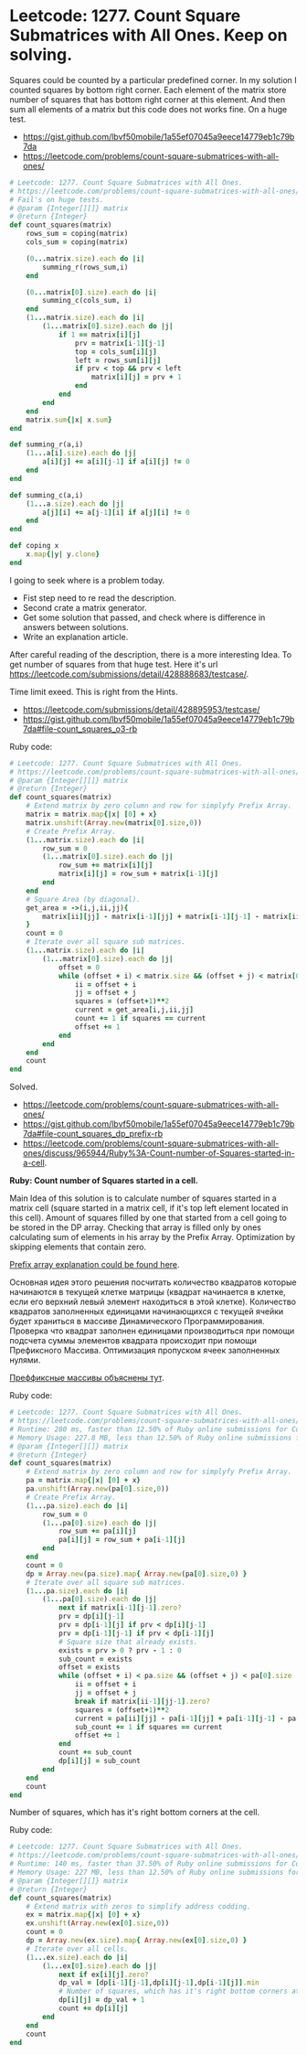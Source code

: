 # Leetcode: 1277. Count Square Submatrices with All Ones. Keep on solving.

Squares could be counted by a particular predefined corner. In my solution I counted squares by bottom right corner. Each element of the matrix store number of squares that has bottom right corner at this element. And then sum all elements of a matrix but this code does not works fine. On a huge test.

- https://gist.github.com/lbvf50mobile/1a55ef07045a9eece14779eb1c79b7da
- https://leetcode.com/problems/count-square-submatrices-with-all-ones/

```Ruby
# Leetcode: 1277. Count Square Submatrices with All Ones.
# https://leetcode.com/problems/count-square-submatrices-with-all-ones/
# Fail's on huge tests.
# @param {Integer[][]} matrix
# @return {Integer}
def count_squares(matrix)
    rows_sum = coping(matrix)
    cols_sum = coping(matrix)

    (0...matrix.size).each do |i|
        summing_r(rows_sum,i)
    end

    (0...matrix[0].size).each do |i|
        summing_c(cols_sum, i)
    end
    (1...matrix.size).each do |i|
        (1...matrix[0].size).each do |j|
            if 1 == matrix[i][j]
                prv = matrix[i-1][j-1]
                top = cols_sum[i][j]
                left = rows_sum[i][j]
                if prv < top && prv < left
                    matrix[i][j] = prv + 1
                end
            end
        end
    end
    matrix.sum{|x| x.sum}
end

def summing_r(a,i)
    (1...a[i].size).each do |j|
        a[i][j] += a[i][j-1] if a[i][j] != 0
    end 
end

def summing_c(a,i)
    (1...a.size).each do |j|
        a[j][i] += a[j-1][i] if a[j][i] != 0
    end
end

def coping x
    x.map{|y| y.clone}
end
```

I going to seek where is a problem today.

- Fist step need to re read the description. 
- Second crate a matrix generator.
- Get some solution that passed, and check where is difference in answers between solutions.
- Write an explanation article.


After careful reading of the description, there is a more interesting Idea. To get number of squares from that huge test. Here it's url https://leetcode.com/submissions/detail/428888683/testcase/.


Time limit exeed. This is right from the Hints.

- https://leetcode.com/submissions/detail/428895953/testcase/
- https://gist.github.com/lbvf50mobile/1a55ef07045a9eece14779eb1c79b7da#file-count_squares_o3-rb

Ruby code:
```Ruby
# Leetcode: 1277. Count Square Submatrices with All Ones.
# https://leetcode.com/problems/count-square-submatrices-with-all-ones/
# @param {Integer[][]} matrix
# @return {Integer}
def count_squares(matrix)
    # Extend matrix by zero column and row for simplyfy Prefix Array.
    matrix = matrix.map{|x| [0] + x}
    matrix.unshift(Array.new(matrix[0].size,0))
    # Create Prefix Array.
    (1...matrix.size).each do |i|
        row_sum = 0
        (1...matrix[0].size).each do |j|
            row_sum += matrix[i][j]
            matrix[i][j] = row_sum + matrix[i-1][j]
        end
    end
    # Square Area (by diagonal).
    get_area = ->(i,j,ii,jj){
        matrix[ii][jj] - matrix[i-1][jj] + matrix[i-1][j-1] - matrix[ii][j-1]
    }
    count = 0
    # Iterate over all square sub matrices.
    (1...matrix.size).each do |i|
        (1...matrix[0].size).each do |j|
            offset = 0
            while (offset + i) < matrix.size && (offset + j) < matrix[0].size
                ii = offset + i
                jj = offset + j
                squares = (offset+1)**2
                current = get_area[i,j,ii,jj]
                count += 1 if squares == current
                offset += 1
            end
        end
    end
    count
end

```

Solved.

- https://leetcode.com/problems/count-square-submatrices-with-all-ones/
- https://gist.github.com/lbvf50mobile/1a55ef07045a9eece14779eb1c79b7da#file-count_squares_dp_prefix-rb
- https://leetcode.com/problems/count-square-submatrices-with-all-ones/discuss/965944/Ruby%3A-Count-number-of-Squares-started-in-a-cell.

**Ruby: Count number of Squares started in a cell.**

Main Idea of this solution is to calculate number of squares started in a matrix cell (square started in a matrix cell, if it's top left element located in this cell). Amount of squares filled by one that started from a cell going to be stored in the DP array. Checking that array is filled only by ones calculating sum of elements in his array by the Prefix Array. Optimization by skipping elements that contain zero.

[Prefix array explanation could be found here](https://cses.fi/book/book.pdf).

Основная идея этого решения посчитать количество квадратов которые начинаются в текущей клетке матрицы (квадрат начинается в клетке, если его верхний левый элемент находиться в этой клетке). Количество квадратов заполненных единицами начинающихся с текущей ячейки будет храниться в массиве Динамического Программирования. Проверка что квадрат заполнен единицами производиться при помощи подсчета суммы элементов квадрата происходит при помощи Префиксного Массива. Оптимизация пропуском ячеек заполненных нулями.

[Преффиксные массивы объяснены тут](https://cses.fi/book/book.pdf).

Ruby code:
```Ruby
# Leetcode: 1277. Count Square Submatrices with All Ones.
# https://leetcode.com/problems/count-square-submatrices-with-all-ones/
# Runtime: 280 ms, faster than 12.50% of Ruby online submissions for Count Square Submatrices with All Ones.
# Memory Usage: 227.8 MB, less than 12.50% of Ruby online submissions for Count Square Submatrices with All Ones.
# @param {Integer[][]} matrix
# @return {Integer}
def count_squares(matrix)
    # Extend matrix by zero column and row for simplyfy Prefix Array.
    pa = matrix.map{|x| [0] + x}
    pa.unshift(Array.new(pa[0].size,0))
    # Create Prefix Array.
    (1...pa.size).each do |i|
        row_sum = 0
        (1...pa[0].size).each do |j|
            row_sum += pa[i][j]
            pa[i][j] = row_sum + pa[i-1][j]
        end
    end
    count = 0
    dp = Array.new(pa.size).map{ Array.new(pa[0].size,0) }
    # Iterate over all square sub matrices.
    (1...pa.size).each do |i|
        (1...pa[0].size).each do |j|
            next if matrix[i-1][j-1].zero?
            prv = dp[i][j-1]
            prv = dp[i-1][j] if prv < dp[i][j-1]
            prv = dp[i-1][j-1] if prv < dp[i-1][j]
            # Square size that already exists.
            exists = prv > 0 ? prv - 1 : 0
            sub_count = exists
            offset = exists
            while (offset + i) < pa.size && (offset + j) < pa[0].size
                ii = offset + i
                jj = offset + j
                break if matrix[ii-1][jj-1].zero?
                squares = (offset+1)**2
                current = pa[ii][jj] - pa[i-1][jj] + pa[i-1][j-1] - pa[ii][j-1]
                sub_count += 1 if squares == current
                offset += 1
            end
            count += sub_count
            dp[i][j] = sub_count
        end
    end
    count
end
```

Number of squares, which has it's right bottom corners at the cell.

Ruby code:
```Ruby
# Leetcode: 1277. Count Square Submatrices with All Ones.
# https://leetcode.com/problems/count-square-submatrices-with-all-ones/
# Runtime: 140 ms, faster than 37.50% of Ruby online submissions for Count Square Submatrices with All Ones.
# Memory Usage: 227 MB, less than 12.50% of Ruby online submissions for Count Square Submatrices with All Ones.
# @param {Integer[][]} matrix
# @return {Integer}
def count_squares(matrix)
    # Extend matrix with zeros to simplify address codding.
    ex = matrix.map{|x| [0] + x}
    ex.unshift(Array.new(ex[0].size,0))
    count = 0
    dp = Array.new(ex.size).map{ Array.new(ex[0].size,0) }
    # Iterate over all cells.
    (1...ex.size).each do |i|
        (1...ex[0].size).each do |j|
            next if ex[i][j].zero?
            dp_val = [dp[i-1][j-1],dp[i][j-1],dp[i-1][j]].min
            # Number of squares, which has it's right bottom corners at the cell.
            dp[i][j] = dp_val + 1
            count += dp[i][j]
        end
    end
    count
end


```

